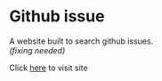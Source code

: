 # Github issue
A website built to search github issues.<br>
*(fixing needed)*

Click [here](https://gitissue.netlify.app/) to visit site
